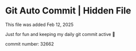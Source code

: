 # Git Auto Commit | Hidden File

This file was added Feb 12, 2025

Just for fun and keeping my daily git commit active 🤪

commit number: 32662
